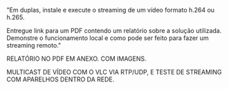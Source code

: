 "Em duplas, instale e execute o streaming de um vídeo formato h.264 ou h.265.
 
Entregue link para um PDF contendo um relatório sobre a solução utilizada. Demonstre o funcionamento local e como pode ser feito para fazer um streaming remoto."


RELATÓRIO NO PDF EM ANEXO. COM IMAGENS.

MULTICAST DE VÍDEO COM O VLC VIA RTP/UDP, E TESTE DE STREAMING COM APARELHOS DENTRO DA REDE. 
